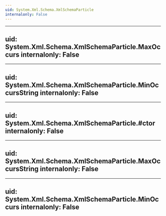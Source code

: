 ```yaml
---
uid: System.Xml.Schema.XmlSchemaParticle
internalonly: False
---
```


---
uid: System.Xml.Schema.XmlSchemaParticle.MaxOccurs
internalonly: False
---

---
uid: System.Xml.Schema.XmlSchemaParticle.MinOccursString
internalonly: False
---

---
uid: System.Xml.Schema.XmlSchemaParticle.#ctor
internalonly: False
---

---
uid: System.Xml.Schema.XmlSchemaParticle.MaxOccursString
internalonly: False
---

---
uid: System.Xml.Schema.XmlSchemaParticle.MinOccurs
internalonly: False
---
